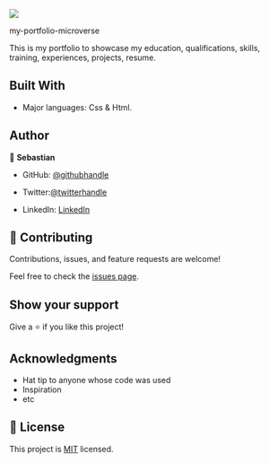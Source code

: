 ![](https://img.shields.io/badge/Microverse-blueviolet)

my-portfolio-microverse

This is my portfolio to showcase my education, qualifications, skills, training, experiences, projects, resume.

## Built With

- Major languages: Css & Html.

## Author

👤 **Sebastian**

- GitHub: [@githubhandle](https://github.com/githubhandle)
- Twitter:[@twitterhandle](https://twitter.com/twitterhandle)

- LinkedIn: [LinkedIn](https://linkedin.com/in/linkedinhandle)

## 🤝 Contributing

Contributions, issues, and feature requests are welcome!

Feel free to check the [issues page](../../issues/).

## Show your support

Give a ⭐️ if you like this project!

## Acknowledgments

- Hat tip to anyone whose code was used
- Inspiration
- etc

## 📝 License

This project is [MIT](./MIT.md) licensed.
